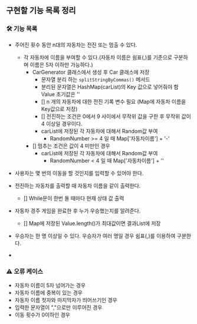 ## 구현할 기능 목록 정리

### 🛠️ 기능 목록

- 주어진 횟수 동안 n대의 자동차는 전진 또는 멈출 수 있다.
    - 각 자동차에 이름을 부여할 수 있다.(자동차 이름은 쉼표(,)를 기준으로 구분하며 이름은 5자 이하만 가능하다.)
        - CarGenerator 클래스에서 생성 후 Car 클래스에 저장
            - 문자열 분리 하는 ```splitStringByCommas()``` 메서드
            - 분리된 문자열은 HashMap(carList)의 Key 값으로 넣어줘야 함 Value 초기값은 ''
            - [] n 개의 자동차에 대한 전진 기록 변수 필요 (Map에 자동차 이름을 Key값으로 저장)
            - [] 전진하는 조건은 0에서 9 사이에서 무작위 값을 구한 후 무작위 값이 4 이상일 경우이다.
            - carList에 저장된 각 자동차에 대해서 Random값 부여
                - RandomNumber >= 4 일 때 Map['자동차이름'] + '-'
        - [] 멈추는 조건은 값이 4 미만인 경우
            - carList에 저장된 각 자동차에 대해서 Random값 부여
                - RandomNumber < 4 일 때 Map['자동차이름'] + ''

- 사용자는 몇 번의 이동을 할 것인지를 입력할 수 있어야 한다.
- 전진하는 자동차를 출력할 때 자동차 이름을 같이 출력한다.
    - [] While문이 한번 돌 때마다 현재 상태 값 출력
- 자동차 경주 게임을 완료한 후 누가 우승했는지를 알려준다.
    - [] Map에 저장된 Value.length()가 최대값이면 결과List에 저장
- 우승자는 한 명 이상일 수 있다. 우승자가 여러 명일 경우 쉼표(,)를 이용하여 구분한다.
-

### ⚠️ 오류 케이스

- 자동차 이름이 5자 넘어가는 경우
- 자동차 이름에 중복이 있는 경우
- 자동차 이름 첫자와 마지막자가 띄어쓰기인 경우
- 입력한 문자열이 ","으로만 이루어진 경우
- 이동 횟수가 0이하인 경우